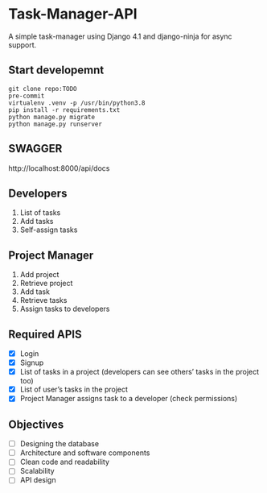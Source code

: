 # Task-Manager-API

A simple task-manager using Django 4.1 and django-ninja for async support.

## Start developemnt

```
git clone repo:TODO
pre-commit
virtualenv .venv -p /usr/bin/python3.8
pip install -r requirements.txt
python manage.py migrate
python manage.py runserver
```

## SWAGGER

http://localhost:8000/api/docs

## Developers

1. List of tasks
2. Add tasks
3. Self-assign tasks

## Project Manager

1. Add project
2. Retrieve project
3. Add task
4. Retrieve tasks
5. Assign tasks to developers

## Required APIS

- [x] Login
- [x] Signup
- [x] List of tasks in a project (developers can see others’ tasks in the project too)
- [x] List of user’s tasks in the project
- [x] Project Manager assigns task to a developer (check permissions)

## Objectives

- [ ] Designing the database
- [ ] Architecture and software components
- [ ] Clean code and readability
- [ ] Scalability
- [ ] API design
